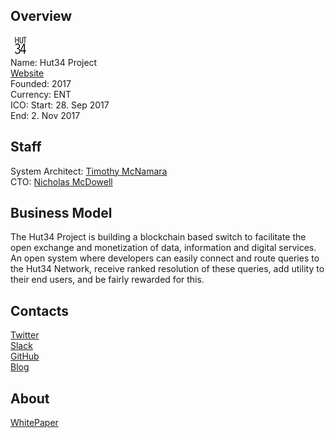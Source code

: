 ## Overview
![logo](../projects/logo/hut34_project.png)  
Name: Hut34 Project  
[Website](https://www.0xproject.com/#home)  
Founded: 2017  
Currency: ENT  
ICO: Start: 28. Sep 2017  
End: 2. Nov 2017
## Staff
System Architect: [Timothy McNamara](../people/timothy_mcnamara.md)  
CTO: [Nicholas McDowell](../people/nicholas_mcdowell.md)  
## Business Model
The Hut34 Project is building a blockchain based switch to facilitate the open exchange and monetization of data, information and digital services. An open system where developers can easily connect and route queries to the Hut34 Network, receive ranked resolution of these queries, add utility to their end users, and be fairly rewarded for this.
## Contacts 
[Twitter](https://twitter.com/hut34project)   
[Slack](https://slack.hut34.io/)  
[GitHub](https://github.com/hut34)  
[Blog](https://medium.com/@hut34project)  
## About  
[WhitePaper](https://github.com/hut34/docs-public/blob/master/whitepaper.md) 
